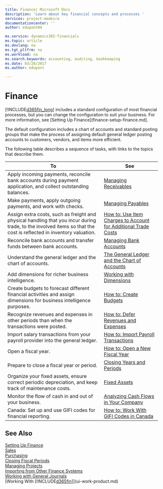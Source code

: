 ```yaml
---
title: Finance| Microsoft Docs
description: 'Learn about key financial concepts and processes '
services: project-madeira
documentationcenter: ''
author: edupont04

ms.service: dynamics365-financials
ms.topic: article
ms.devlang: na
ms.tgt_pltfrm: na
ms.workload: na
ms.search.keywords: accounting, auditing, bookkeeping
ms.date: 03/28/2017
ms.author: edupont

---
```

# Finance
[!INCLUDE[d365fin_long](includes/d365fin_long_md.md)] includes a standard configuration of most financial processes, but you can change the configuration to suit your business. For more information, see [Setting Up Finance](finance-setup-finance.md].

The default configuration includes a chart of accounts and standard posting groups that make the process of assigning default general ledger posting accounts to customers, vendors, and items more efficient.  

The following table describes a sequence of tasks, with links to the topics that describe them.  

| To | See |
| --- | --- |
| Apply incoming payments, reconcile bank accounts during payment application, and collect outstanding balances. |[Managing Receivables](receivables-manage-receivables.md) |
| Make payments, apply outgoing payments, and work with checks. |[Managing Payables](payables-manage-payables.md) |
| Assign extra costs, such as freight and physical handling that you incur during trade, to the involved items so that the cost is reflected in inventory valuation. |[How to: Use Item Charges to Account for Additional Trade Costs](payables-how-assign-item-charges.md) |
| Reconcile bank accounts and transfer funds between bank accounts. |[Managing Bank Accounts](bank-manage-bank-accounts.md) |
| Understand the general ledger and the chart of accounts. |[The General Ledger and the Chart of Accounts](finance-general-ledger.md) |
| Add dimensions for richer business intelligence. |[Working with Dimensions](finance-dimensions.md) |
| Create budgets to forecast different financial activities and assign dimensions for business intelligence purposes. |[How to: Create Budgets](finance-how-create-budgets.md) |
| Recognize revenues and expenses in other periods than when the transactions were posted. |[How to: Defer Revenues and Expenses](finance-how-defer-revenue-expenses.md) |
| Import salary transactions from your payroll provider into the general ledger. |[How to: Import Payroll Transactions](finance-how-import-payroll-transactions.md) |
| Open a fiscal year. |[How to: Open a New Fiscal Year](finance-how-open-new-fiscal-year.md) |
| Prepare to close a fiscal year or period. |[Closing Years and Periods](year-close-years-periods.md) |
| Organize your fixed assets, ensure correct periodic depreciation, and keep track of maintenance costs. |[Fixed Assets](fa-manage.md) |
| Monitor the flow of cash in and out of your business. |[Analyzing Cash Flows in Your Company](finance-analyze-cash-flow.md) |
| Canada: Set up and use GIFI codes for financial reporting. |[How to: Work With GIFI Codes in Canada](ca-finance-work-gifi-codes.md) |

## See Also
[Setting Up Finance](finance-setup-finance.md)  
[Sales](sales-manage-sales.md)  
[Purchasing](purchasing-manage-purchasing.md)  
[Closing Fiscal Periods](year-close-years-periods.md)  
[Managing Projects](projects-manage-projects.md)    
[Importing from Other Finance Systems](upload-data.md)  
[Working with General Journals](ui-work-general-journals.md)  
[Working With [!INCLUDE[d365fin](includes/d365fin_md.md)]](ui-work-product.md)  
